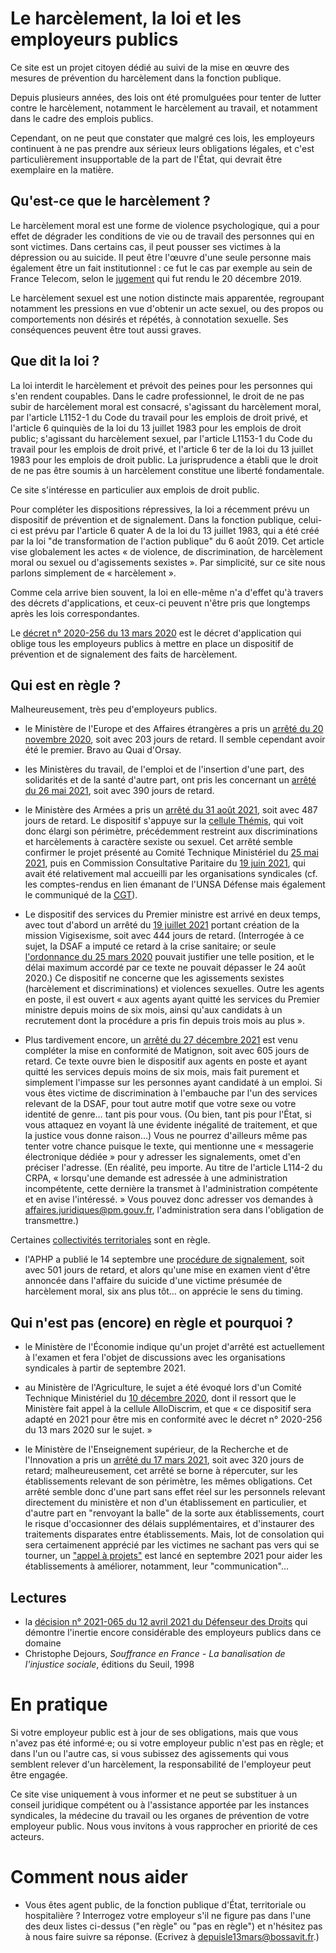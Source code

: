 # Le harcèlement, la loi et les employeurs publics

Ce site est un projet citoyen dédié au suivi de la mise en œuvre des mesures de prévention du harcèlement dans la fonction publique.

Depuis plusieurs années, des lois ont été promulguées pour tenter de lutter contre le harcèlement, notamment le harcèlement au travail, et notamment dans le cadre des emplois publics.

Cependant, on ne peut que constater que malgré ces lois, les employeurs continuent à ne pas prendre aux sérieux leurs obligations légales, et c'est particulièrement insupportable de la part de l'État, qui devrait être exemplaire en la matière.

## Qu'est-ce que le harcèlement ?

Le harcèlement moral est une forme de violence psychologique, qui a pour effet de dégrader les conditions de vie ou de travail des personnes qui en sont victimes. Dans certains cas, il peut pousser ses victimes à la dépression ou au suicide. Il peut être l'œuvre d'une seule personne mais également être un fait institutionnel : ce fut le cas par exemple au sein de France Telecom, selon le [jugement](https://www.village-justice.com/articles/les-enseignements-affaire-des-suicides-sein-france-telecom,33903.html) qui fut rendu le 20 décembre 2019.

Le harcèlement sexuel est une notion distincte mais apparentée, regroupant notamment les pressions en vue d'obtenir un acte sexuel, ou des propos ou comportements non désirés et répétés, à connotation sexuelle. Ses conséquences peuvent être tout aussi graves.

## Que dit la loi ?

La loi interdit le harcèlement et prévoit des peines pour les personnes qui s'en rendent coupables. Dans le cadre professionnel, le droit de ne pas subir de harcèlement moral est consacré, s'agissant du harcèlement moral, par l'article L1152-1 du Code du travail pour les emplois de droit privé, et l'article 6 quinquiès de la loi du 13 juillet 1983 pour les emplois de droit public; s'agissant du harcèlement sexuel, par l'article L1153-1 du Code du travail pour les emplois de droit privé, et l'article 6 ter de la loi du 13 juillet 1983 pour les emplois de droit public. La jurisprudence a établi que le droit de ne pas être soumis à un harcèlement constitue une liberté fondamentale.

Ce site s'intéresse en particulier aux emplois de droit public.

Pour compléter les dispositions répressives, la loi a récemment prévu un dispositif de prévention et de signalement. Dans la fonction publique, celui-ci est prévu par l'article 6 quater A de la loi du 13 juillet 1983, qui a été créé par la loi "de transformation de l'action publique" du 6 août 2019. Cet article vise globalement les actes « de violence, de discrimination, de harcèlement moral ou sexuel ou d'agissements sexistes ». Par simplicité, sur ce site nous parlons simplement de « harcèlement ».

Comme cela arrive bien souvent, la loi en elle-même n'a d'effet qu'à travers des décrets d'applications, et ceux-ci peuvent n'être pris que longtemps après les lois correspondantes.

Le [décret n° 2020-256 du 13 mars 2020](https://www.legifrance.gouv.fr/loda/id/JORFTEXT000041722970/) est le décret d'application qui oblige tous les employeurs publics à mettre en place un dispositif de prévention et de signalement des faits de harcèlement.

## Qui est en règle ?

Malheureusement, très peu d'employeurs publics.

- le Ministère de l'Europe et des Affaires étrangères a pris un [arrêté du 20 novembre 2020](https://www.legifrance.gouv.fr/jorf/id/JORFTEXT000042580148), soit avec 203 jours de retard. Il semble cependant avoir été le premier. Bravo au Quai d'Orsay.

- les Ministères du travail, de l'emploi et de l'insertion d'une part, des solidarités et de la santé d'autre part, ont pris les concernant un [arrêté du 26 mai 2021](https://www.legifrance.gouv.fr/jorf/id/JORFTEXT000043596646), soit avec 390 jours de retard.

- le Ministère des Armées a pris un [arrêté du 31 août 2021](https://www.legifrance.gouv.fr/jorf/id/JORFTEXT000044018555), soit avec 487 jours de retard. Le dispositif s'appuye sur la [cellule Thémis](https://www.defense.gouv.fr/portail/vous-et-la-defense/egalite-femmes-hommes/lutte-contre-les-harcelement-et-violences-sexuels-et-sexistes-ainsi-que-les-discriminations-de-toute-sorte/cellule-themis), qui voit donc élargi son périmètre, précédemment restreint aux discriminations et harcèlements à caractère sexiste ou sexuel. Cet arrêté semble confirmer le projet présenté au Comité Technique Ministériel du [25 mai 2021](https://www.unsa-defense.org/images/docs/employeurs/CTM/Nos_informations/Compte-rendu_CTM25-05-21.pdf), puis en Commission Consultative Paritaire du [19 juin 2021](https://www.unsa-defense.org/notre-actualite/hsct/ccp/declaration-liminaire-de-la-ccp-du-29-juin-2021), qui avait été relativement mal accueilli par les organisations syndicales (cf. les comptes-rendus en lien émanant de l'UNSA Défense mais également le communiqué de la [CGT](https://www.fnte.cgt.fr/sites/default/files/2021-05/CR%20et%20DL%20CTM%2025%20mai%202021%20%281%29.pdf)).

- Le dispositif des services du Premier ministre  est arrivé en deux temps, avec tout d'abord un arrêté du [19 juillet 2021](https://www.legifrance.gouv.fr/jorf/id/JORFTEXT000043813910) portant création de la mission Vigisexisme, soit avec 444 jours de retard. (Interrogée à ce sujet, la DSAF a imputé ce retard à la crise sanitaire; or seule [l'ordonnance du 25 mars 2020](https://www.legifrance.gouv.fr/loda/id/JORFTEXT000041755644/) pouvait justifier une telle position, et le délai maximum accordé par ce texte ne pouvait dépasser le 24 août 2020.) Ce dispositif ne concerne que les agissements sexistes (harcèlement et discriminations) et violences sexuelles. Outre les agents en poste, il est ouvert « aux agents ayant quitté les services du Premier ministre depuis moins de six mois, ainsi qu'aux candidats à un recrutement dont la procédure a pris fin depuis trois mois au plus ».

- Plus tardivement encore, un [arrêté du 27 décembre 2021](https://www.legifrance.gouv.fr/jorf/id/JORFTEXT000044806302) est venu compléter la mise en conformité de Matignon, soit avec 605 jours de retard. Ce texte ouvre bien le dispositif aux agents en poste et ayant quitté les services depuis moins de six mois, mais fait purement et simplement l'impasse sur les personnes ayant candidaté à un emploi. Si vous êtes victime de discrimination à l'embauche par l'un des services relevant de la DSAF, pour tout autre motif que votre sexe ou votre identité de genre… tant pis pour vous. (Ou bien, tant pis pour l'État, si vous attaquez en voyant là une évidente inégalité de traitement, et que la justice vous donne raison…) Vous ne pourrez d'ailleurs même pas tenter votre chance puisque le texte, qui mentionne une « messagerie électronique dédiée » pour y adresser les signalements, omet d'en préciser l'adresse. (En réalité, peu importe. Au titre de l'article L114-2 du CRPA, « lorsqu'une demande est adressée à une administration incompétente, cette dernière la transmet à l'administration compétente et en avise l'intéressé. » Vous pouvez donc adresser vos demandes à affaires.juridiques@pm.gouv.fr, l'administration sera dans l'obligation de transmettre.)

Certaines [collectivités territoriales](collectivites.md) sont en règle.

- l'APHP a publié le 14 septembre une [procédure de signalement](http://cme.aphp.fr/sites/default/files/CMEDoc/cme14spetembre2021_violenceautravail_procedure.pdf), soit avec 501 jours de retard, et alors qu'une mise en examen vient d'être annoncée dans l'affaire du suicide d'une victime présumée de harcèlement moral, six ans plus tôt… on apprécie le sens du timing.

## Qui n'est pas (encore) en règle et pourquoi ?

- le Ministère de l'Économie indique qu'un projet d'arrêté est actuellement à l'examen et fera l'objet de discussions avec les organisations syndicales à partir de septembre 2021.

- au Ministère de l'Agriculture, le sujet a été évoqué lors d'un Comité Technique Ministériel du [10 décembre 2020](https://www.sniteat-unsa.fr/index.php/espace-public/instances-de-concertation/comite-technique-ministeriel-ctm/733-ctm-du-10-decembre-2020), dont il ressort que le Ministère fait appel à la cellule AlloDiscrim, et que « ce dispositif sera adapté en 2021 pour être mis en conformité avec le décret n° 2020-256 du 13 mars 2020 sur le sujet. »

- le Ministère de l'Enseignement supérieur, de la Recherche et de l'Innovation a pris un [arrêté du 17 mars 2021](https://www.legifrance.gouv.fr/jorf/id/JORFTEXT000043343980), soit avec 320 jours de retard; malheureusement, cet arrêté se borne à répercuter, sur les établissements relevant de son périmètre, les mêmes obligations. Cet arrêté semble donc d'une part sans effet réel sur les personnels relevant directement du ministère et non d'un établissement en particulier, et d'autre part en "renvoyant la balle" de la sorte aux établissements, court le risque d'occasionner des délais supplémentaires, et d'instaurer des traitements disparates entre établissements. Mais, lot de consolation qui sera certaimenent apprécié par les victimes ne sachant pas vers qui se tourner, un ["appel à projets"](https://www.enseignementsup-recherche.gouv.fr/cid159370/soutien-aux-etablissements-d-enseignement-superieur-et-de-recherche-dans-la-lutte-contre-les-violences-sexistes-et-sexuelles.html) est lancé en septembre 2021 pour aider les établissements à améliorer, notamment, leur "communication"…

## Lectures

- la [décision n° 2021-065 du 12 avril 2021 du Défenseur des Droits](https://juridique.defenseurdesdroits.fr/doc_num.php?explnum_id=20599) qui démontre l'inertie encore considérable des employeurs publics dans ce domaine
- Christophe Dejours, _Souffrance en France - La banalisation de l'injustice sociale_, éditions du Seuil, 1998

# En pratique

Si votre employeur public est à jour de ses obligations, mais que vous n'avez pas été informé·e; ou si votre employeur public n'est pas en règle; et dans l'un ou l'autre cas, si vous subissez des agissements qui vous semblent relever d'un harcèlement, la responsabilité de l'employeur peut être engagée.

Ce site vise uniquement à vous informer et ne peut se substituer à un conseil juridique compétent ou à l'assistance apportée par les instances syndicales, la médecine du travail ou les organes de prévention de votre employeur public. Nous vous invitons à vous rapprocher en priorité de ces acteurs.

# Comment nous aider

- Vous êtes agent public, de la fonction publique d'État, territoriale ou hospitalière ? Interrogez votre employeur s'il ne figure pas dans l'une des deux listes ci-dessus ("en règle" ou "pas en règle") et n'hésitez pas à nous faire suivre sa réponse. (Ecrivez à <a href="mailto:depuisle13mars@bossavit.fr">depuisle13mars@bossavit.fr</a>.)
